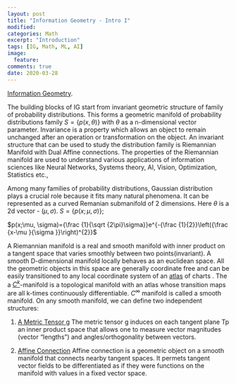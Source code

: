 ```yaml
---
layout: post
title: "Information Geometry - Intro I"
modified:
categories: Math
excerpt: "Introduction"
tags: [IG, Math, ML, AI]
image:
  feature:
comments: true
date: 2020-03-28
---
```


[Information Geometry](https://greeshmab.github.io/math/IG-Intro/).

The building blocks of IG start from invariant geometric structure of family of probability distributions. This forms a geometric manifold of probability distributions family $S=\{p(x,\theta)\}$ with $\theta$ as a n-dimensional vector parameter. Invariance is a property which allows an object to remain unchanged after an operation or transformation on the object. An invariant structure that can be used to study the distribution family is Riemannian Manifold with Dual Affine connections. The properties of the Riemannian manifold are used to understand various applications of information sciences like Neural Networks, Systems theory, AI, Vision, Optimization, Statistics etc.,

Among many families of probability distributions, Gaussian distribution plays a crucial role because it fits many natural phenomena. It can be represented as a curved Remanian submanifold of 2 dimensions. Here $\theta$ is a 2d vector - $(\mu, \sigma)$.
$S= \{p(x;\mu, \sigma)\}$;

$p(x;\mu, \sigma)={\frac {1}{\sqrt {2\pi}\sigma}}e^{-{\frac {1}{2}}\left({\frac {x-\mu }{\sigma }}\right)^{2}}$

A Riemannian manifold is a real and smooth manifold with inner product on a tangent space that varies smoothly between two points(invariant). A smooth D-dimensional manifold locally behaves as an euclidean space. All the geometric objects in this space are generally coordinate free and can be easily transitioned to any local coordinate system of an [atlas](https://greeshmab.github.io/math/IG-Basics/) of charts . The a [$C^{k}$](https://en.wikipedia.org/wiki/Differentiability_class)-manifold is a topological manifold with an atlas whose transition maps are all k-times continuously differentiable. $C^{\infty}$ manifold is called a smooth manifold. On any smooth manifold, we can define two independent structures:

1.  [A Metric Tensor g](https://greeshmab.github.io/math/IG-Basics/) 
The metric tensor g induces on each tangent plane Tp an inner product space that allows one to measure vector magnitudes (vector “lengths”) and angles/orthogonality between vectors.

2.  [Affine Connection](https://greeshmab.github.io/math/IG-Basics/)
Affine connection is a geometric object on a smooth manifold that connects nearby tangent spaces. It permets tangent vector fields to be differentiated as if they were functions on the manifold with values in a fixed vector space.

  
  
